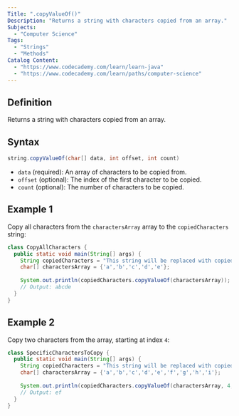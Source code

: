 ```yaml
---
Title: ".copyValueOf()"
Description: "Returns a string with characters copied from an array."
Subjects:
  - "Computer Science"
Tags:
  - "Strings"
  - "Methods"
Catalog Content:
  - "https://www.codecademy.com/learn/learn-java"
  - "https://www.codecademy.com/learn/paths/computer-science"
---
```


## Definition

Returns a string with characters copied from an array.

## Syntax

```java
string.copyValueOf(char[] data, int offset, int count)
```

- `data` (required): An array of characters to be copied from.
- `offset` (optional): The index of the first character to be copied.
- `count` (optional): The number of characters to be copied.

## Example 1

Copy all characters from the `charactersArray` array to the `copiedCharacters` string:

```java
class CopyAllCharacters {
  public static void main(String[] args) {
    String copiedCharacters = "This string will be replaced with copied characters.";
    char[] charactersArray = {'a','b','c','d','e'};
    
    System.out.println(copiedCharacters.copyValueOf(charactersArray));
    // Output: abcde
  }
}
```

## Example 2

Copy two characters from the array, starting at index `4`:

```java
class SpecificCharactersToCopy {
  public static void main(String[] args) {
    String copiedCharacters = "This string will be replaced with copied characters.";
    char[] charactersArray = {'a','b','c','d','e','f','g','h','i'};
    
    System.out.println(copiedCharacters.copyValueOf(charactersArray, 4, 2));
    // Output: ef
  }
}
```
